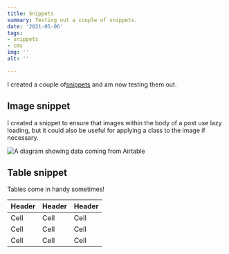 ```yaml
---
title: Snippets
summary: Testing out a couple of snippets.
date: '2021-05-06'
tags:
- snippets
- cms
img: ''
alt: ''

---
```

I created a couple of[snippets](https://forestry.io/docs/settings/snippets/) and am now testing them out.

## Image snippet

I created a snippet to ensure that images within the body of a post use lazy loading, but it could also be useful for applying a class to the image if necessary.

<img src="/uploads/diagram-airtable.png" alt="A diagram showing data coming from Airtable" loading="lazy">

## Table snippet

Tables come in handy sometimes!

| Header | Header | Header |
| --- | --- | --- |
| Cell | Cell | Cell |
| Cell | Cell | Cell |
| Cell | Cell | Cell |